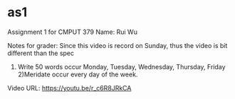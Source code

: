 # as1
Assignment 1 for CMPUT 379
Name: Rui Wu

Notes for grader:
Since this video is record on Sunday, thus the video is bit different than the spec
1) Write 50 words occur Monday, Tuesday, Wednesday, Thursday, Friday
2)Meridate occur every day of the week.


Video URL:
https://youtu.be/r_c6R8JRkCA
